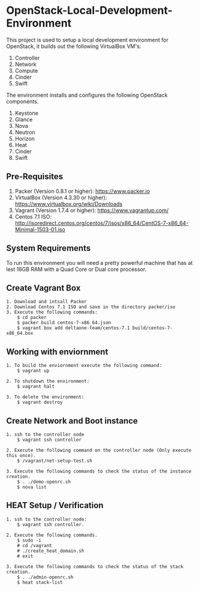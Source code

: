 # OpenStack-Local-Development-Environment

This project is used to setup a local development environment for OpenStack, it builds out the following VirtualBox VM's:

1. Controller
2. Network
3. Compute
4. Cinder
5. Swift

The environment installs and configures the following OpenStack components.

1. Keystone
2. Glance
3. Nova
4. Neutron
5. Horizon
6. Heat
7. Cinder
8. Swift

## Pre-Requisites ##
1. Packer (Version 0.8.1 or higher): https://www.packer.io
2. VirtualBox (Version 4.3.30 or higher): https://www.virtualbox.org/wiki/Downloads
2. Vagrant (Version 1.7.4 or higher): https://www.vagrantup.com/
4. Centos 7.1 ISO: http://isoredirect.centos.org/centos/7/isos/x86_64/CentOS-7-x86_64-Minimal-1503-01.iso

## System Requirements ##
To run this environment you will need a pretty powerful machine that has at lest 16GB RAM with a Quad Core or Dual core processor.

## Create Vagrant Box ##
```instr2
1. Download and intsall Packer
2. Download Centos 7.1 ISO and save in the directory packer/iso 
3. Execute the following commands:
    $ cd packer
    $ packer build centos-7-x86_64.json
    $ vagrant box add deltaone-team/centos-7.1 build/centos-7-x86_64.box
```

## Working with enviornment ##
```instr2
1. To build the enviornment execute the following command:
    $ vagrant up
    
2. To shutdown the environment:
    $ vagrant halt
    
3. To delete the environment:
    $ vagrant destroy
```
## Create Network and Boot instance ##
```instr3
1. ssh to the controller node
    $ vagrant ssh controller
    
2. Execute the following command on the controller node (Only execute this once).
    $ /vagrant/net-setup-test.sh

3. Execute the following commands to check the status of the instance creation.
    $ . ./demo-openrc.sh
    $ nova list
```
## HEAT Setup / Verification ##
```instr4
1. ssh to the controller node:
    $ vagrant ssh controller.

2. Execute the following commands.
    $ sudo -i
    # cd /vagrant
    # ./create_heat_domain.sh
    # exit

3. Execute the following commands to check the status of the stack creation.
    $ . ./admin-openrc.sh
    $ heat stack-list
```
